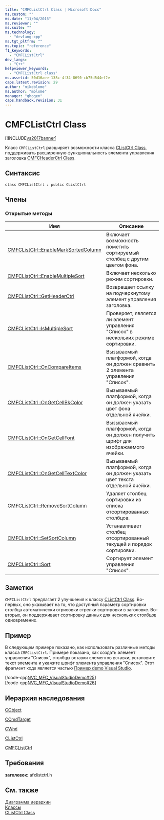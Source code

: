 ```yaml
---
title: "CMFCListCtrl Class | Microsoft Docs"
ms.custom: ""
ms.date: "11/04/2016"
ms.reviewer: ""
ms.suite: ""
ms.technology: 
  - "devlang-cpp"
ms.tgt_pltfrm: ""
ms.topic: "reference"
f1_keywords: 
  - "CMFCListCtrl"
dev_langs: 
  - "C++"
helpviewer_keywords: 
  - "CMFCListCtrl class"
ms.assetid: 50d16aee-138c-4f34-8690-cb75d544ef2e
caps.latest.revision: 29
author: "mikeblome"
ms.author: "mblome"
manager: "ghogen"
caps.handback.revision: 31
---
```

# CMFCListCtrl Class
[!INCLUDE[vs2017banner](../../assembler/inline/includes/vs2017banner.md)]

Класс `CMFCListCtrl` расширяет возможности класса [CListCtrl Class](../Topic/CListCtrl%20Class.md), поддерживать расширенную функциональность элемента управления заголовка [CMFCHeaderCtrl Class](../Topic/CMFCHeaderCtrl%20Class.md).  
  
## Синтаксис  
  
```  
class CMFCListCtrl : public CListCtrl  
```  
  
## Члены  
  
### Открытые методы  
  
|Имя|Описание|  
|---------|--------------|  
|[CMFCListCtrl::EnableMarkSortedColumn](../Topic/CMFCListCtrl::EnableMarkSortedColumn.md)|Включает возможность пометить сортируемый столбец с другим цветом фона.|  
|[CMFCListCtrl::EnableMultipleSort](../Topic/CMFCListCtrl::EnableMultipleSort.md)|Включает несколько режим сортировки.|  
|[CMFCListCtrl::GetHeaderCtrl](../Topic/CMFCListCtrl::GetHeaderCtrl.md)|Возвращает ссылку на подчеркнутому элемент управления заголовка.|  
|[CMFCListCtrl::IsMultipleSort](../Topic/CMFCListCtrl::IsMultipleSort.md)|Проверяет, является ли элемент управления "Список" в нескольких режиме сортировки.|  
|[CMFCListCtrl::OnCompareItems](../Topic/CMFCListCtrl::OnCompareItems.md)|Вызываемый платформой, когда он должен сравнить 2 элемента управления "Список".|  
|[CMFCListCtrl::OnGetCellBkColor](../Topic/CMFCListCtrl::OnGetCellBkColor.md)|Вызываемый платформой, когда он должен указать цвет фона отдельной ячейки.|  
|[CMFCListCtrl::OnGetCellFont](../Topic/CMFCListCtrl::OnGetCellFont.md)|Вызываемый платформой, когда он должен получить шрифт для изображаемого ячейки.|  
|[CMFCListCtrl::OnGetCellTextColor](../Topic/CMFCListCtrl::OnGetCellTextColor.md)|Вызываемый платформой, когда он должен указать цвет текста отдельной ячейки.|  
|[CMFCListCtrl::RemoveSortColumn](../Topic/CMFCListCtrl::RemoveSortColumn.md)|Удаляет столбец сортировки из списка отсортированных столбцов.|  
|[CMFCListCtrl::SetSortColumn](../Topic/CMFCListCtrl::SetSortColumn.md)|Устанавливает столбец отсортированный текущей и порядок сортировки.|  
|[CMFCListCtrl::Sort](../Topic/CMFCListCtrl::Sort.md)|Сортирует элемент управления "Список".|  
  
## Заметки  
 `CMFCListCtrl` предлагает 2 улучшения к классу [CListCtrl Class](../Topic/CListCtrl%20Class.md).  Во\-первых, оно указывает на то, что доступный параметр сортировки столбца автоматически отрисовки стрелки сортировки в заголовке.  Во\-вторых, он поддерживает сортировку данных для нескольких столбцов одновременно.  
  
## Пример  
 В следующем примере показано, как использовать различные методы класса `CMFCListCtrl`.  Примере показано, как создать элемент управления "Список", столбцы вставки элементов вставки, установите текст элемента и укажите шрифт элемента управления "Список".  Этот фрагмент кода является частью [Пример demo Visual Studio](../../top/visual-cpp-samples.md).  
  
 [!code-cpp[NVC_MFC_VisualStudioDemo#25](../../mfc/reference/codesnippet/CPP/cmfclistctrl-class_1.h)]  
[!code-cpp[NVC_MFC_VisualStudioDemo#26](../../mfc/reference/codesnippet/CPP/cmfclistctrl-class_2.cpp)]  
  
## Иерархия наследования  
 [CObject](../Topic/CObject%20Class.md)  
  
 [CCmdTarget](../Topic/CCmdTarget%20Class.md)  
  
 [CWnd](../Topic/CWnd%20Class.md)  
  
 [CListCtrl](../Topic/CListCtrl%20Class.md)  
  
 [CMFCListCtrl](../../mfc/reference/cmfclistctrl-class.md)  
  
## Требования  
 **заголовок:** afxlistctrl.h  
  
## См. также  
 [Диаграмма иерархии](../../mfc/hierarchy-chart.md)   
 [Классы](../Topic/MFC%20Classes.md)   
 [CListCtrl Class](../Topic/CListCtrl%20Class.md)